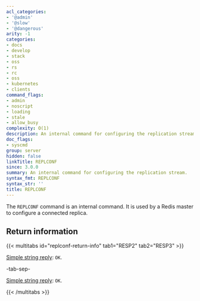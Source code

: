 ```yaml
---
acl_categories:
- '@admin'
- '@slow'
- '@dangerous'
arity: -1
categories:
- docs
- develop
- stack
- oss
- rs
- rc
- oss
- kubernetes
- clients
command_flags:
- admin
- noscript
- loading
- stale
- allow_busy
complexity: O(1)
description: An internal command for configuring the replication stream.
doc_flags:
- syscmd
group: server
hidden: false
linkTitle: REPLCONF
since: 3.0.0
summary: An internal command for configuring the replication stream.
syntax_fmt: REPLCONF
syntax_str: ''
title: REPLCONF
---
```

The `REPLCONF` command is an internal command.
It is used by a Redis master to configure a connected replica.

## Return information

{{< multitabs id="replconf-return-info" 
    tab1="RESP2" 
    tab2="RESP3" >}}

[Simple string reply](../../develop/reference/protocol-spec#simple-strings): `OK`.

-tab-sep-

[Simple string reply](../../develop/reference/protocol-spec#simple-strings): `OK`.

{{< /multitabs >}}
